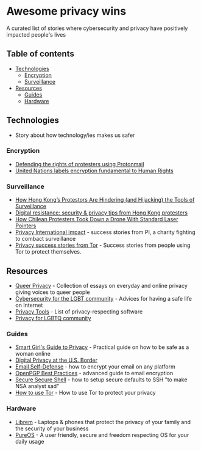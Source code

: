 # Awesome privacy wins
A curated list of stories where cybersecurity and privacy have positively impacted people's lives

## Table of contents
  - [Technologies](#technologies)
    - [Encryption](#encryption)
    - [Surveillance](#surveillance)
  - [Resources](#resources)
    - [Guides](#guides)
    - [Hardware](#hardware)
    

## Technologies

* Story about how technology/ies makes us safer


### Encryption

* [Defending the rights of protesters using Protonmail](https://protonmail.com/blog/protesters-free-speech/)
* [United Nations labels encryption fundamental to Human Rights](https://www.ohchr.org/EN/NewsEvents/Pages/HRencryptionanonymityinadigitalage.aspx)

### Surveillance
- [How Hong Kong’s Protestors Are Hindering (and Hijacking) the Tools of Surveillance](https://gizmodo.com/how-hong-kong-s-protestors-are-hindering-and-hijacking-1836732933)
- [Digital resistance: security & privacy tips from Hong Kong protesters](https://medium.com/crypto-punks/digital-resistance-security-privacy-tips-from-hong-kong-protesters-37ff9ef73129)
- [How Chilean Protesters Took Down a Drone With Standard Laser Pointers](https://www.nextgov.com/emerging-tech/2019/11/how-chilean-protesters-took-down-drone-standard-laser-pointers/161288/)
- [Privacy International impact](https://privacyinternational.org/impact) - success stories from PI, a charity fighting to combact surveillance
- [Privacy success stories from Tor](https://blog.torproject.org/how-has-tor-helped-you-send-us-your-story) - Success stories from people using Tor to protect themselves.
## Resources
- [Queer Privacy](https://leanpub.com/queerprivacy) - Collection of essays on everyday and online privacy giving voices to queer people
- [Cybersecurity for the LGBT community](https://www.lgbttech.org/cybersecurity) - Advices for having a safe life on Internet
- [Privacy Tools](https://www.privacytools.io/) - List of privacy-respecting software
- [Privacy for LGBTQ community](https://www.circadence.com/blog/cyber-security-and-the-lgbtqia-community/)

### Guides
 
 - [Smart Girl's Guide to Privacy](https://nostarch.com/smartgirlsguide) - Practical guide on how to be safe as a woman online
 - [Digital Privacy at the U.S. Border](https://www.eff.org/wp/digital-privacy-us-border-2017)
 - [Email Self-Defense](https://emailselfdefense.fsf.org/en/) - how to encrypt your email on any platform
 - [OpenPGP Best Practices](https://riseup.net/en/security/message-security/openpgp/gpg-best-practices) - advanced guide to email encryption
 - [Secure Secure Shell](https://stribika.github.io/2015/01/04/secure-secure-shell.html) - how to setup secure defaults to SSH "to make NSA analyst sad"
 - [How to use Tor](https://www.techradar.com/uk/how-to/how-to-protect-your-privacy-online-with-tor-browser-improve-your-security-and-stay-anonymous) - How to use Tor to protect your privacy

### Hardware

- [Librem](https://puri.sm/) - Laptops & phones that protect the privacy of your family and the security of your business
- [PureOS](https://pureos.net/) - A user friendly, secure and freedom respecting OS for your daily usage

